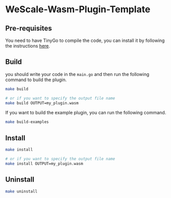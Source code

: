 # WeScale-Wasm-Plugin-Template

## Pre-requisites
You need to have TinyGo to compile the code, you can install it by following the instructions [here](https://tinygo.org/getting-started/install/).

## Build

you should write your code in the `main.go` and then run the following command to build the plugin.
```bash
make build

# or if you want to specify the output file name
make build OUTPUT=my_plugin.wasm
```

If you want to build the example plugin, you can run the following command.
```bash
make build-examples
```

## Install
```bash
make install

# or if you want to specify the output file name
make install OUTPUT=my_plugin.wasm
```

## Uninstall
```bash
make uninstall
```